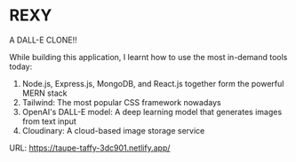 # REXY
A DALL-E CLONE!!

While building this application, I learnt how to use the most in-demand tools today:
1. Node.js, Express.js, MongoDB, and React.js together form the powerful MERN stack
2. Tailwind: The most popular CSS framework nowadays
3. OpenAI's DALL-E model: A deep learning model that generates images from text input
4. Cloudinary: A cloud-based image storage service

URL: https://taupe-taffy-3dc901.netlify.app/
